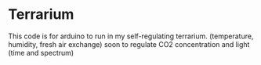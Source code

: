 # Terrarium

This code is for arduino to run in my self-regulating terrarium. (temperature, humidity, fresh air exchange) soon to regulate CO2 concentration and light (time and spectrum)
